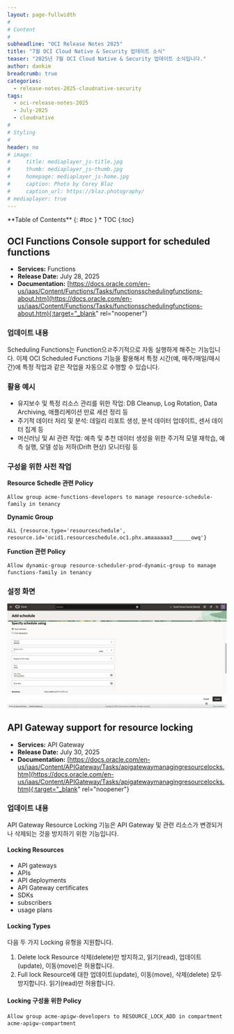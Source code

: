 ```yaml
---
layout: page-fullwidth
#
# Content
#
subheadline: "OCI Release Notes 2025"
title: "7월 OCI Cloud Native & Security 업데이트 소식"
teaser: "2025년 7월 OCI Cloud Native & Security 업데이트 소식입니다."
author: dankim
breadcrumb: true
categories:
  - release-notes-2025-cloudnative-security
tags:
  - oci-release-notes-2025
  - July-2025
  - cloudnative
#
# Styling
#
header: no
# image:
#     title: mediaplayer_js-title.jpg
#     thumb: mediaplayer_js-thumb.jpg
#     homepage: mediaplayer_js-home.jpg
#     caption: Photo by Corey Blaz
#     caption_url: https://blaz.photography/
# mediaplayer: true
---
```


<div class="panel radius" markdown="1">
**Table of Contents**
{: #toc }
*  TOC
{:toc}
</div>

## OCI Functions Console support for scheduled functions
* **Services:** Functions
* **Release Date:** July 28, 2025
* **Documentation:** [https://docs.oracle.com/en-us/iaas/Content/Functions/Tasks/functionsschedulingfunctions-about.htm](https://docs.oracle.com/en-us/iaas/Content/Functions/Tasks/functionsschedulingfunctions-about.htm){:target="_blank" rel="noopener"}

### 업데이트 내용
Scheduling Functions는 Function으ㄹ주기적으로 자동 실행하게 해주는 기능입니다. 이제 OCI Scheduled Functions 기능을 활용해서 특정 시간(예, 매주/매일/매시간)에 특정 작업과 같은 작업을 자동으로 수행할 수 있습니다.

### 활용 예시
* 유지보수 및 특정 리소스 관리를 위한 작업: DB Cleanup, Log Rotation, Data Archiving, 애플리케이션 만료 세션 정리 등 
* 주기적 데이터 처리 및 분석: 데일리 리포트 생성, 분석 데이터 업데이트, 센서 데이터 집계 등 
* 머신러닝 및 AI 관련 작업: 예측 및 추천 데이터 생성을 위한 주기적 모델 재학습, 예측 실행, 모델 성능 저하(Drift 현상) 모니터링 등

### 구성을 위한 사전 작업
**Resource Schedle 관련 Policy**
```
Allow group acme-functions-developers to manage resource-schedule-family in tenancy
```

**Dynamic Group**
```
ALL {resource.type='resourceschedule', resource.id='ocid1.resourceschedule.oc1.phx.amaaaaaa3______owq'}
```

**Function 관련 Policy**
```
Allow dynamic-group resource-scheduler-prod-dynamic-group to manage functions-family in tenancy
```

### 설정 화면
![](/assets/img/cloudnative-security/2025/2025-07-28-cloudnative-security-release-notes-1.png)

## API Gateway support for resource locking
* **Services:** API Gateway
* **Release Date:** July 30, 2025
* **Documentation:** [https://docs.oracle.com/en-us/iaas/Content/APIGateway/Tasks/apigatewaymanagingresourcelocks.htm](https://docs.oracle.com/en-us/iaas/Content/APIGateway/Tasks/apigatewaymanagingresourcelocks.htm){:target="_blank" rel="noopener"}

### 업데이트 내용
API Gateway Resource Locking 기능은 API Gateway 및 관련 리소스가 변경되거나 삭제되는 것을 방지하기 위한 기능입니다.

#### Locking Resources
* API gateways
* APIs
* API deployments
* API Gateway certificates
* SDKs
* subscribers
* usage plans

#### Locking Types
다음 두 가지 Locking 유형을 지원합니다.
1. Delete lock
Resource 삭제(delete)만 방지하고, 읽기(read), 업데이트(update), 이동(move)은 허용합니다.
2. Full lock
Resource에 대한 업데이트(update), 이동(move), 삭제(delete) 모두 방지합니다. 읽기(read)만 허용합니다.

#### Locking 구성을 위한 Policy
```
Allow group acme-apigw-developers to RESOURCE_LOCK_ADD in compartment acme-apigw-compartment
```